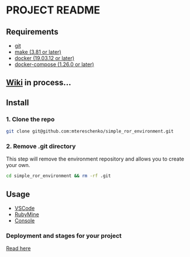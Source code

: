 # PROJECT README

## Requirements
* [git](https://git-scm.com/)
* [make (3.81 or later)](https://savannah.gnu.org/projects/make/)
* [docker (19.03.12 or later)](https://docs.docker.com/engine/install/)
* [docker-compose (1.26.0 or later)](https://docs.docker.com/compose/install/)

## [Wiki](https://github.com/mtereschenko/simple_ror_environment/wiki) in process...

## Install

### 1. Clone the repo
```bash
git clone git@github.com:mtereschenko/simple_ror_environment.git
```
### 2. Remove .git directory
This step will remove the environment repository and allows you to create your own.
```bash
cd simple_ror_environment && rm -rf .git
```

## Usage
* [VSCode](./guides/visual_studio_code.md)
* [RubyMine](./guides/ruby_mine.md)
* [Console](./guides/console.md)

### Deployment and stages for your project
[Read here](./guides/stages.md)
